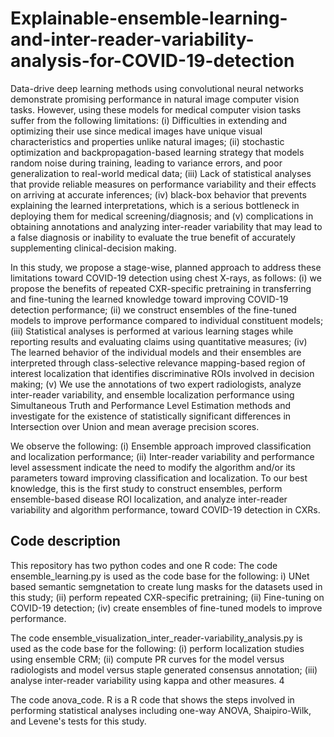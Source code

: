 # Explainable-ensemble-learning-and-inter-reader-variability-analysis-for-COVID-19-detection

Data-drive deep learning methods using convolutional neural networks demonstrate promising performance in natural image computer vision tasks. However, using these models for medical computer vision tasks suffer from the following limitations: (i) Difficulties in extending and optimizing their use since medical images have unique visual characteristics and properties unlike natural images; (ii) stochastic optimization and backpropagation-based learning strategy that models random noise during training, leading to variance errors, and poor generalization to real-world medical data; (iii) Lack of statistical analyses that provide reliable measures on performance variability and their effects on arriving at accurate inferences; (iv) black-box behavior that prevents explaining the learned interpretations, which is a serious bottleneck in deploying them for medical screening/diagnosis; and (v) complications in obtaining annotations and analyzing inter-reader variability that may lead to a false diagnosis or inability to evaluate the true benefit of accurately supplementing clinical-decision making. 

In this study, we propose a stage-wise, planned approach to address these limitations toward COVID-19 detection using chest X-rays, as follows: (i) we propose the benefits of repeated CXR-specific pretraining in transferring and fine-tuning the learned knowledge toward improving COVID-19 detection performance; (ii) we construct ensembles of the fine-tuned models to improve performance compared to individual constituent models; (iii) Statistical analyses is performed at various learning stages while reporting results and evaluating claims using quantitative measures; (iv) The learned behavior of the individual models and their ensembles are interpreted through class-selective relevance mapping-based region of interest localization that identifies discriminative ROIs involved in decision making; (v) We use the annotations of two expert radiologists, analyze inter-reader variability, and ensemble localization performance using Simultaneous Truth and Performance Level Estimation methods and investigate for the existence of statistically significant differences in Intersection over Union and mean average precision scores. 

We observe the following: (i) Ensemble approach improved classification and localization performance; (ii) Inter-reader variability and performance level assessment indicate the need to modify the algorithm and/or its parameters toward improving classification and localization. To our best knowledge, this is the first study to construct ensembles, perform ensemble-based disease ROI localization, and analyze inter-reader variability and algorithm performance, toward COVID-19 detection in CXRs.  

## Code description

This repository has two python codes and one R code: 
The code ensemble_learning.py is used as the code base for the following: i) UNet based semantic semgnetation to create lung masks for the datasets used in this study; (ii) perform repeated CXR-specific pretraining; (ii) Fine-tuning on COVID-19 detection; (iv) create ensembles of fine-tuned models to improve performance.

The code ensemble_visualization_inter_reader-variability_analysis.py is used as the code base for the following: (i) perform localization studies using ensemble CRM; (ii) compute PR curves for the model versus radiologists and model versus staple generated consensus annotation; (iii) analyse inter-reader variability using kappa and other measures. 4


The code anova_code. R is a R code that shows the steps involved in performing statistical analyses including one-way ANOVA, Shaipiro-Wilk, and Levene's tests for this study. 
